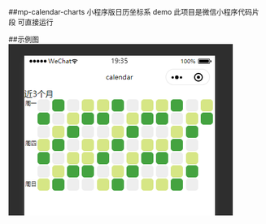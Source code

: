 ##mp-calendar-charts 小程序版日历坐标系 demo
	此项目是微信小程序代码片段 可直接运行
	
##示例图
![image](https://github.com/likun-k/mp-calendar-charts/blob/master/image/demo.png)